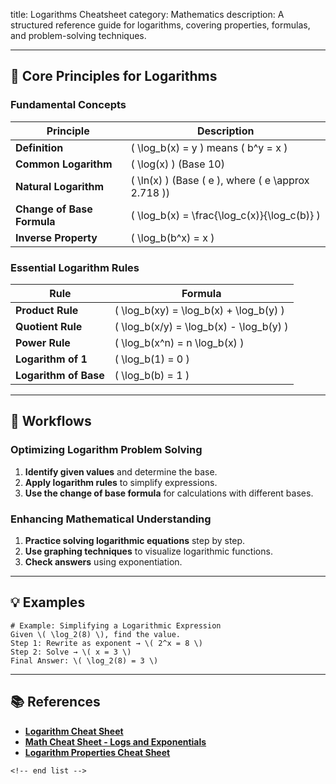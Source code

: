 title: Logarithms Cheatsheet
category: Mathematics
description: A structured reference guide for logarithms, covering properties, formulas, and problem-solving techniques.

---

## 🔢 **Core Principles for Logarithms**

### **Fundamental Concepts**

| Principle                        | Description                                              |
| -------------------------------- | -------------------------------------------------------- |
| **Definition**             | \( \log_b(x) = y \) means \( b^y = x \)                  |
| **Common Logarithm**       | \( \log(x) \) (Base 10)                                  |
| **Natural Logarithm**      | \( \ln(x) \) (Base \( e \), where \( e \approx 2.718 \)) |
| **Change of Base Formula** | \( \log_b(x) = \frac{\log_c(x)}{\log_c(b)} \)            |
| **Inverse Property**       | \( \log_b(b^x) = x \)                                    |

### **Essential Logarithm Rules**

| Rule                        | Formula                                   |
| --------------------------- | ----------------------------------------- |
| **Product Rule**      | \( \log_b(xy) = \log_b(x) + \log_b(y) \)  |
| **Quotient Rule**     | \( \log_b(x/y) = \log_b(x) - \log_b(y) \) |
| **Power Rule**        | \( \log_b(x^n) = n \log_b(x) \)           |
| **Logarithm of 1**    | \( \log_b(1) = 0 \)                       |
| **Logarithm of Base** | \( \log_b(b) = 1 \)                       |

---

## 🔄 **Workflows**

### **Optimizing Logarithm Problem Solving**

1. **Identify given values** and determine the base.
2. **Apply logarithm rules** to simplify expressions.
3. **Use the change of base formula** for calculations with different bases.

### **Enhancing Mathematical Understanding**

1. **Practice solving logarithmic equations** step by step.
2. **Use graphing techniques** to visualize logarithmic functions.
3. **Check answers** using exponentiation.

---

## 💡 **Examples**

```plaintext
# Example: Simplifying a Logarithmic Expression
Given \( \log_2(8) \), find the value.  
Step 1: Rewrite as exponent → \( 2^x = 8 \)  
Step 2: Solve → \( x = 3 \)  
Final Answer: \( \log_2(8) = 3 \)  
```

---

## 📚 **References**

- **[Logarithm Cheat Sheet](https://www.pdffiller.com/100984088-algebrapdf-logarithm-cheat-sheet-pdf-)**
- **[Math Cheat Sheet - Logs and Exponentials](https://www.templateroller.com/template/2636159/math-cheat-sheet-logs-and-exponentials.html)**
- **[Logarithm Properties Cheat Sheet](https://ar.inspiredpencil.com/pictures-2023/logarithm-properties-cheat-sheet)**

```
<!-- end list -->
```